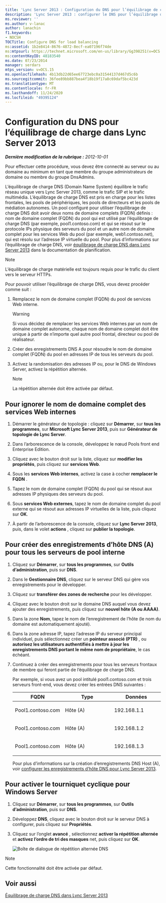 ```yaml
---
title: 'Lync Server 2013 : Configuration du DNS pour l’équilibrage de charge'
description: 'Lync Server 2013 : configurer le DNS pour l’équilibrage de charge.'
ms.reviewer: ''
ms.author: v-lanac
author: lanachin
f1.keywords:
- NOCSH
TOCTitle: Configure DNS for load balancing
ms:assetid: 1b2e8414-8676-4872-8ecf-ea07196f74de
ms:mtpsurl: https://technet.microsoft.com/en-us/library/Gg398251(v=OCS.15)
ms:contentKeyID: 48183540
ms.date: 07/23/2014
manager: serdars
mtps_version: v=OCS.15
ms.openlocfilehash: 4b13db22d65ee67723ebc0a31544137d467d5c6b
ms.sourcegitcommit: 36fee89bb887bea4f18b19f17a8c69daf5bc423d
ms.translationtype: MT
ms.contentlocale: fr-FR
ms.lasthandoff: 11/24/2020
ms.locfileid: "49395124"
---
```

# <a name="configure-dns-for-load-balancing-in-lync-server-2013"></a>Configuration du DNS pour l’équilibrage de charge dans Lync Server 2013

<div data-xmlns="http://www.w3.org/1999/xhtml">

<div class="topic" data-xmlns="http://www.w3.org/1999/xhtml" data-msxsl="urn:schemas-microsoft-com:xslt" data-cs="https://msdn.microsoft.com/">

<div data-asp="https://msdn2.microsoft.com/asp">



</div>

<div id="mainSection">

<div id="mainBody">

<span> </span>

_**Dernière modification de la rubrique :** 2012-10-01_

Pour effectuer cette procédure, vous devez être connecté au serveur ou au domaine au minimum en tant que membre du groupe administrateurs de domaine ou membre du groupe DnsAdmins.

L’équilibrage de charge DNS (Domain Name System) équilibre le trafic réseau unique vers Lync Server 2013, comme le trafic SIP et le trafic multimédia. L’équilibrage de charge DNS est pris en charge pour les listes frontales, les pools de périphériques, les pools de directeurs et les pools de médiation autonomes. Un pool configuré pour utiliser l’équilibrage de charge DNS doit avoir deux noms de domaine complets (FQDN) définis : nom de domaine complet (FQDN) du pool qui est utilisé par l’équilibrage de charge DNS (par exemple, pool1.contoso.com) et qui se résout sur le protocole IPs physique des serveurs du pool et un autre nom de domaine complet pour les services Web du pool (par exemple, web1.contoso.net), qui est résolu sur l’adresse IP virtuelle du pool. Pour plus d’informations sur l’équilibrage de charge DNS, voir [équilibrage de charge DNS dans Lync Server 2013](lync-server-2013-dns-load-balancing.md) dans la documentation de planification.

<div>


> [!NOTE]  
> L’équilibrage de charge matérielle est toujours requis pour le trafic du client vers le serveur HTTPs.



</div>

Pour pouvoir utiliser l’équilibrage de charge DNS, vous devez procéder comme suit :

1.  Remplacez le nom de domaine complet (FQDN) du pool de services Web interne.
    
    <div>
    

    > [!WARNING]  
    > Si vous décidez de remplacer les services Web internes par un nom de domaine complet autonome, chaque nom de domaine complet doit être unique à partir de n’importe quel autre pool frontal, directeur ou pool de réalisateur.

    
    </div>

2.  Créer des enregistrements DNS A pour résoudre le nom de domaine complet (FQDN) du pool en adresses IP de tous les serveurs du pool.

3.  Activez la randomisation des adresses IP ou, pour le DNS de Windows Server, activez la répétition alternée.
    
    <div>
    

    > [!NOTE]  
    > La répétition alternée doit être activée par défaut.

    
    </div>

<div>

## <a name="to-override-internal-web-services-fqdn"></a>Pour ignorer le nom de domaine complet des services Web internes

1.  Démarrer le générateur de topologie : cliquez sur **Démarrer**, sur **tous les programmes**, sur **Microsoft Lync Server 2013**, puis sur **Générateur de topologie de Lync Server**.

2.  Dans l’arborescence de la console, développez le nœud Pools front end Enterprise Edition.

3.  Cliquez avec le bouton droit sur la liste, cliquez sur **modifier les propriétés**, puis cliquez sur **services Web**.

4.  Sous les **services Web internes**, activez la case à cocher **remplacer le FQDN** .

5.  Tapez le nom de domaine complet (FQDN) du pool qui se résout aux adresses IP physiques des serveurs du pool.

6.  Sous **services Web externes**, tapez le nom de domaine complet du pool externe qui se résout aux adresses IP virtuelles de la liste, puis cliquez sur **OK**.

7.  À partir de l’arborescence de la console, cliquez sur **Lync Server 2013**, puis, dans le volet **actions** , cliquez sur **publier la topologie**.

</div>

<div>

## <a name="to-create-dns-host-a-records-for-all-internal-pool-servers"></a>Pour créer des enregistrements d’hôte DNS (A) pour tous les serveurs de pool interne

1.  Cliquez sur **Démarrer**, sur **tous les programmes**, sur **Outils d’administration**, puis sur **DNS**.

2.  Dans le **Gestionnaire DNS**, cliquez sur le serveur DNS qui gère vos enregistrements pour le développer.

3.  Cliquez sur **transférer des zones de recherche** pour les développer.

4.  Cliquez avec le bouton droit sur le domaine DNS auquel vous devez ajouter des enregistrements, puis cliquez sur **nouvel hôte (A ou AAAA)**.

5.  Dans la zone **Nom**, tapez le nom de l’enregistrement de l’hôte (le nom du domaine est automatiquement ajouté).

6.  Dans la zone adresse IP, tapez l’adresse IP du serveur principal individuel, puis sélectionnez créer un **pointeur associé (PTR)** , ou **autorisez les utilisateurs authentifiés à mettre à jour les enregistrements DNS portant le même nom de propriétaire**, le cas échéant.

7.  Continuez à créer des enregistrements pour tous les serveurs frontaux de membre qui feront partie de l’équilibrage de charge DNS.
    
    Par exemple, si vous avez un pool intitulé pool1.contoso.com et trois serveurs front-end, vous devez créer les entrées DNS suivantes :
    
    
    <table>
    <colgroup>
    <col style="width: 33%" />
    <col style="width: 33%" />
    <col style="width: 33%" />
    </colgroup>
    <thead>
    <tr class="header">
    <th>FQDN</th>
    <th>Type</th>
    <th>Données</th>
    </tr>
    </thead>
    <tbody>
    <tr class="odd">
    <td><p>Pool1.contoso.com</p></td>
    <td><p>Hôte (A)</p></td>
    <td><p>192.168.1.1</p></td>
    </tr>
    <tr class="even">
    <td><p>Pool1.contoso.com</p></td>
    <td><p>Hôte (A)</p></td>
    <td><p>192.168.1.2</p></td>
    </tr>
    <tr class="odd">
    <td><p>Pool1.contoso.com</p></td>
    <td><p>Hôte (A)</p></td>
    <td><p>192.168.1.3</p></td>
    </tr>
    </tbody>
    </table>
    
    Pour plus d’informations sur la création d’enregistrements DNS Host (A), voir [configurer les enregistrements d’hôte DNS pour Lync Server 2013](lync-server-2013-configure-dns-host-records.md).

</div>

<div>

## <a name="to-enable-round-robin-for-windows-server"></a>Pour activer le tourniquet cyclique pour Windows Server

1.  Cliquez sur **Démarrer**, sur **tous les programmes**, sur **Outils d’administration**, puis sur **DNS**.

2.  Développez **DNS**, cliquez avec le bouton droit sur le serveur DNS à configurer, puis cliquez sur **Propriétés**.

3.  Cliquez sur l’onglet **avancé** , sélectionnez **activer la répétition alternée** et **activez l’ordre de tri des masques** net, puis cliquez sur **OK**.
    
    ![Boîte de dialogue de répétition alternée DNS](images/Gg398251.e7bf6125-8d78-4460-8401-0a8e7e21d305(OCS.15).jpg "Boîte de dialogue de répétition alternée DNS")

<div>


> [!NOTE]  
> Cette fonctionnalité doit être activée par défaut.



</div>

</div>

<div>

## <a name="see-also"></a>Voir aussi


[Équilibrage de charge DNS dans Lync Server 2013](lync-server-2013-dns-load-balancing.md)  
  

</div>

</div>

<span> </span>

</div>

</div>

</div>

